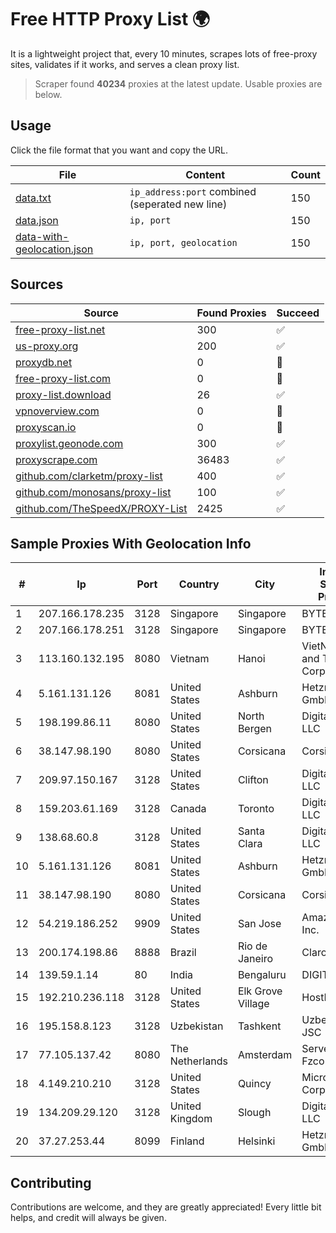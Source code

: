 
# Free HTTP Proxy List 🌍

It is a lightweight project that, every 10 minutes, scrapes lots of free-proxy sites, validates if it works, and serves a clean proxy list.


> Scraper found **40234** proxies at the latest update. Usable proxies are below.

## Usage

Click the file format that you want and copy the URL.


|File|Content|Count|
|----|-------|-----|
|[data.txt](https://raw.githubusercontent.com/themiralay/Proxy-List-World/master/data.txt)|`ip_address:port` combined (seperated new line)|150|
|[data.json](https://raw.githubusercontent.com/themiralay/Proxy-List-World/master/data.json)|`ip, port`|150|
|[data-with-geolocation.json](https://raw.githubusercontent.com/themiralay/Proxy-List-World/master/data-with-geolocation.json)|`ip, port, geolocation`|150|

## Sources

|Source|Found Proxies|Succeed|
|------|-------------|-------|
|[free-proxy-list.net](https://free-proxy-list.net)|300|✅|
|[us-proxy.org](https://www.us-proxy.org)|200|✅|
|[proxydb.net](http://proxydb.net)|0|🚫|
|[free-proxy-list.com](https://free-proxy-list.com/?page=&port=&type%5B%5D=http&type%5B%5D=https&up_time=0&search=Search)|0|🚫|
|[proxy-list.download](https://www.proxy-list.download/HTTP)|26|✅|
|[vpnoverview.com](https://vpnoverview.com/privacy/anonymous-browsing/free-proxy-servers)|0|🚫|
|[proxyscan.io](https://www.proxyscan.io)|0|🚫|
|[proxylist.geonode.com](https://proxylist.geonode.com/api/proxy-list?limit=300&page=1&sort_by=lastChecked&sort_type=desc&protocols=http,https)|300|✅|
|[proxyscrape.com](https://api.proxyscrape.com/v2/?request=displayproxies&protocol=http&timeout=10000&country=all&ssl=all&anonymity=all)|36483|✅|
|[github.com/clarketm/proxy-list](https://raw.githubusercontent.com/clarketm/proxy-list/master/proxy-list-raw.txt)|400|✅|
|[github.com/monosans/proxy-list](https://raw.githubusercontent.com/monosans/proxy-list/main/proxies/http.txt)|100|✅|
|[github.com/TheSpeedX/PROXY-List](https://raw.githubusercontent.com/TheSpeedX/PROXY-List/master/http.txt)|2425|✅|


## Sample Proxies With Geolocation Info

|#|Ip|Port|Country|City|Internet Service Provider|
|-|--|----|-------|----|-------------------------|
|1|207.166.178.235|3128|Singapore|Singapore|BYTEPLUS|
|2|207.166.178.251|3128|Singapore|Singapore|BYTEPLUS|
|3|113.160.132.195|8080|Vietnam|Hanoi|VietNam Post and Telecom Corporation|
|4|5.161.131.126|8081|United States|Ashburn|Hetzner Online GmbH|
|5|198.199.86.11|8080|United States|North Bergen|DigitalOcean, LLC|
|6|38.147.98.190|8080|United States|Corsicana|Corsicana ISD|
|7|209.97.150.167|3128|United States|Clifton|DigitalOcean, LLC|
|8|159.203.61.169|3128|Canada|Toronto|DigitalOcean, LLC|
|9|138.68.60.8|3128|United States|Santa Clara|DigitalOcean, LLC|
|10|5.161.131.126|8081|United States|Ashburn|Hetzner Online GmbH|
|11|38.147.98.190|8080|United States|Corsicana|Corsicana ISD|
|12|54.219.186.252|9909|United States|San Jose|Amazon.com, Inc.|
|13|200.174.198.86|8888|Brazil|Rio de Janeiro|Claro S.A|
|14|139.59.1.14|80|India|Bengaluru|DIGITALOCEAN|
|15|192.210.236.118|3128|United States|Elk Grove Village|HostPapa|
|16|195.158.8.123|3128|Uzbekistan|Tashkent|Uzbektelecom JSC|
|17|77.105.137.42|8080|The Netherlands|Amsterdam|Servers Tech Fzco|
|18|4.149.210.210|3128|United States|Quincy|Microsoft Corporation|
|19|134.209.29.120|3128|United Kingdom|Slough|DigitalOcean, LLC|
|20|37.27.253.44|8099|Finland|Helsinki|Hetzner Online GmbH|



## Contributing

Contributions are welcome, and they are greatly appreciated! Every
little bit helps, and credit will always be given.


